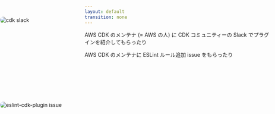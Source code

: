 ```yaml
---
layout: default
transition: none
---
```


<style scoped>
.image-left {
  position: absolute;
  top: 100px;
  left: 0px;
  border-radius: 10px;
}

.image-right {
  position: absolute;
  top: 330px;
  left: 0px;
  border-radius: 10px;
}
</style>

<section-title title="AWS CDK 用の ESLint プラグインの開発をして・・・" />

<img src="/slack-cdk.png" class="w-60 h-50 mx-10 image-left" alt="cdk slack" />
<img src="/eslint-cdk-plugin-issue.png" class="w-90 h-50 mx-10 image-right" alt="eslint-cdk-plugin issue" />

<div class="ml-110 mt-3">

AWS CDK のメンテナ (= AWS の人) に CDK コミュニティーの Slack でプラグインを紹介してもらったり

</div>

<div class="mt-50 ml-110">

AWS CDK のメンテナに ESLint ルール追加 issue をもらったり

</div>

<!--
私自身も、同僚からお薦めされて、AWS CDK用のESLintプラグインを開発し始めたのですが、
CDK のメンテナーの方から、CDK コミュニティーの Slack チャンネルで私が開発したプラグインを紹介してもらったり、  
実際にメンテナーの方から、カスタムルール追加のissueをいただいたりして、ESLint プラグインの開発がCDKコミュニティーへの貢献に繋がったりした経験があります。
-->
